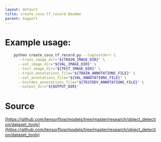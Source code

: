 ```yaml
---
layout: default
title: create_coco_tf_record Readme
parent: Support
---
```


# Example usage:
```bash
    python create_coco_tf_record.py --logtostderr \
      --train_image_dir="${TRAIN_IMAGE_DIR}" \
      --val_image_dir="${VAL_IMAGE_DIR}" \
      --test_image_dir="${TEST_IMAGE_DIR}" \
      --train_annotations_file="${TRAIN_ANNOTATIONS_FILE}" \
      --val_annotations_file="${VAL_ANNOTATIONS_FILE}" \
      --testdev_annotations_file="${TESTDEV_ANNOTATIONS_FILE}" \
      --output_dir="${OUTPUT_DIR}"
```
# Source
[https://github.com/tensorflow/models/tree/master/research/object_detection/dataset_tools](https://github.com/tensorflow/models/tree/master/research/object_detection/dataset_tools)
